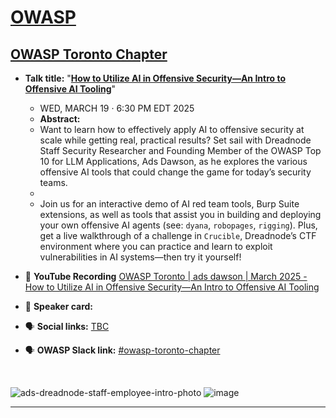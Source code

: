 # [OWASP](https://www.owasp.org)
## [OWASP Toronto Chapter](https://www.meetup.com/owasp-toronto/events/305752677/?eventOrigin=group_events_list)
- **Talk title:** "**[How to Utilize AI in Offensive Security—An Intro to Offensive AI Tooling](https://www.meetup.com/owasp-toronto/events/305752677/?eventOrigin=group_events_list)**"
  - WED, MARCH 19 · 6:30 PM EDT 2025
  - **Abstract:**
  -   Want to learn how to effectively apply AI to offensive security at scale while getting real, practical results? Set sail with Dreadnode Staff Security Researcher and Founding Member of the OWASP Top 10 for LLM Applications, Ads Dawson, as he explores the various offensive AI tools that could change the game for today’s security teams.
  -
  -   Join us for an interactive demo of AI red team tools, Burp Suite extensions, as well as tools that assist you in building and deploying your own offensive AI agents (see: `dyana`, `robopages`, `rigging`). Plus, get a live walkthrough of a challenge in `Crucible`, Dreadnode’s CTF environment where you can practice and learn to exploit vulnerabilities in AI systems—then try it yourself!

- 🍿 **YouTube Recording** [OWASP Toronto | ads dawson | March 2025 - How to Utilize AI in Offensive Security—An Intro to Offensive AI Tooling](https://www.youtube.com/watch?v=ycuIrgkWTuU)
- 📣 **Speaker card:** 
- 🗣️ **Social links:** [TBC](TBC)
- 🗣️ **OWASP Slack link:** [#owasp-toronto-chapter](https://owasp.slack.com/archives/C075DRCB1PZ/p1718239535348239)

<br> 

![ads-dreadnode-staff-employee-intro-photo](https://github.com/user-attachments/assets/2794f2ee-8666-4233-9a2b-c4c68c57186a)
![image](https://github.com/GangGreenTemperTatum/speaking/assets/104169244/f79bd9e6-f378-4449-a820-6194f8c3e5e9)



----------------------------
